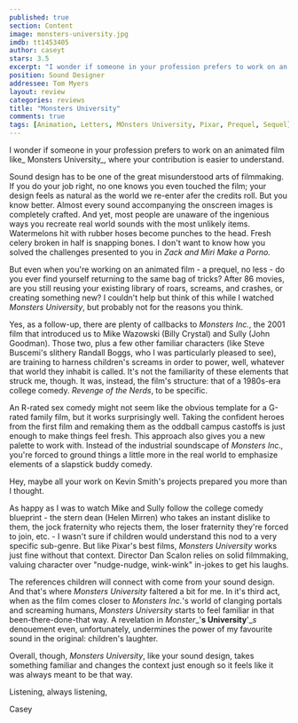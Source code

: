```yaml
---
published: true
section: Content
image: monsters-university.jpg
imdb: tt1453405
author: caseyt
stars: 3.5
excerpt: "I wonder if someone in your profession prefers to work on an animated film like<em> Monsters University</em>, where your contribution is easier to understand."
position: Sound Designer
addressee: Tom Myers
layout: review
categories: reviews
title: "Monsters University"
comments: true
tags: [Animation, Letters, MOnsters University, Pixar, Prequel, Sequel]
---
```

I wonder if someone in your profession prefers to work on an animated film like_ Monsters University_, where your contribution is easier to understand.

Sound design has to be one of the great misunderstood arts of filmmaking. If you do your job right, no one knows you even touched the film; your design feels as natural as the world we re-enter afer the credits roll. But you know better. Almost every sound accompanying the onscreen images is completely crafted. And yet, most people are unaware of the ingenious ways you recreate real world sounds with the most unlikely items.  Watermelons hit with rubber hoses become punches to the head. Fresh celery broken in half is snapping bones. I don't want to know how you solved the challenges presented to you in _Zack and Miri Make a Porno._

But even when you're working on an animated film - a prequel, no less - do you ever find yourself returning to the same bag of tricks? After 86 movies, are you still reusing your existing library of roars, screams, and crashes, or creating something new? I couldn't help but think of this while I watched _Monsters University_, but probably not for the reasons you think.

Yes, as a follow-up, there are plenty of callbacks to _Monsters Inc._, the 2001 film that introduced us to Mike Wazowski (Billy Crystal) and Sully (John Goodman). Those two, plus a few other familiar characters (like Steve Buscemi's slithery Randall Boggs, who I was particularly pleased to see), are training to harness children's screams in order to power, well, whatever that world they inhabit is called. It's not the familiarity of these elements that struck me, though. It was, instead, the film's structure: that of a 1980s-era college comedy. _Revenge of the Nerds_, to be specific.

An R-rated sex comedy might not seem like the obvious template for a G-rated family film, but it works surprisingly well. Taking the confident heroes from the first film and remaking them as the oddball campus castoffs is just enough to make things feel fresh. This approach also gives you a new palette to work with. Instead of the industrial soundscape of _Monsters Inc.,_ you're forced to ground things a little more in the real world to emphasize elements of a slapstick buddy comedy.

Hey, maybe all your work on Kevin Smith's projects prepared you more than I thought.

As happy as I was to watch Mike and Sully follow the college comedy blueprint - the stern dean (Helen Mirren) who takes an instant dislike to them, the jock fraternity who rejects them, the loser fraternity they're forced to join, etc. - I wasn't sure if children would understand this nod to a very specific sub-genre. But like Pixar's best films, _Monsters University_ works just fine without that context. Director Dan Scalon relies on solid filmmaking, valuing character over "nudge-nudge, wink-wink" in-jokes to get his laughs.

The references children will connect with come from your sound design. And that's where _Monsters University_ faltered a bit for me. In it's third act, when as the film comes closer to _Monsters Inc._'s world of clanging portals and screaming humans, _Monsters University_ starts to feel familiar in that been-there-done-that way. A revelation in _Monster__'__s University__'__s_ denouement even, unfortunately, undermines the power of my favourite sound in the original: children's laughter. 

Overall, though, _Monsters University_, like your sound design, takes something familiar and changes the context just enough so it feels like it was always meant to be that way.

Listening, always listening,

Casey
